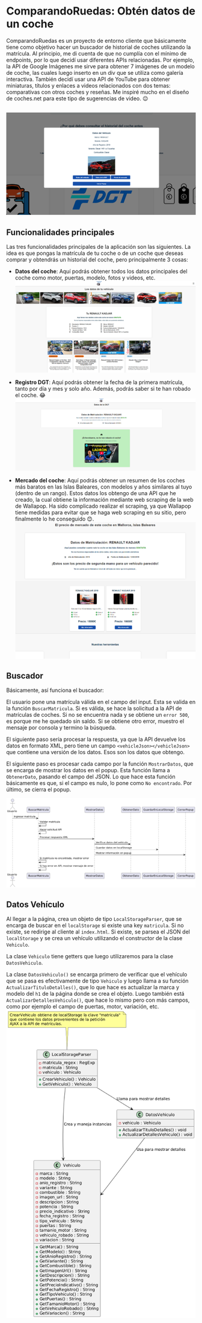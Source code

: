 # ComparandoRuedas: Obtén datos de un coche

ComparandoRuedas es un proyecto de entorno cliente que básicamente tiene como objetivo hacer un buscador de historial de coches utilizando la matrícula. Al principio, me di cuenta de que no cumplía con el mínimo de endpoints, por lo que decidí usar diferentes APIs relacionadas. Por ejemplo, la API de Google Imágenes me sirve para obtener 7 imágenes de un modelo de coche, las cuales luego inserto en un div que se utiliza como galería interactiva. También decidí usar una API de YouTube para obtener miniaturas, títulos y enlaces a videos relacionados con dos temas: comparativas con otros coches y reseñas. Me inspiré mucho en el diseño de coches.net para este tipo de sugerencias de video. 😉

![Pagina principal](/docs/img/home.png)
---

## Funcionalidades principales

Las tres funcionalidades principales de la aplicación son las siguientes. La idea es que pongas la matrícula de tu coche o de un coche que deseas comprar y obtendrás un historial del coche, pero principalmente 3 cosas:

- **Datos del coche**: Aquí podrás obtener todos los datos principales del coche como motor, puertas, modelo, fotos y videos, etc.  
![Datos coche](/docs/img/datos.png)  

- **Registro DGT**: Aquí podrás obtener la fecha de la primera matrícula, tanto por día y mes y solo año. Además, podrás saber si te han robado el coche. 😂  
![Datos DGT](/docs/img/datos-dgt.png)  


- **Mercado del coche**: Aquí podrás obtener un resumen de los coches más baratos en las Islas Baleares, con modelos y años similares al tuyo (dentro de un rango). Estos datos los obtengo de una API que he creado, la cual obtiene la información mediante web scraping de la web de Wallapop. Ha sido complicado realizar el scraping, ya que Wallapop tiene medidas para evitar que se haga web scraping en su sitio, pero finalmente lo he conseguido 😊.
![Precio de mercado](/docs/img/mercado.png)

## Buscador

Básicamente, así funciona el buscador:

El usuario pone una matrícula válida en el campo del input. Esta se valida en la función `BuscarMatricula`. Si es válida, se hace la solicitud a la API de matrículas de coches. Si no se encuentra nada y se obtiene un `error 500`, es porque me he quedado sin saldo. Si se obtiene otro error, muestro el mensaje por consola y termino la búsqueda.

El siguiente paso sería procesar la respuesta, ya que la API devuelve los datos en formato XML, pero tiene un campo `<vehicleJson></vehicleJson>` que contiene una versión de los datos. Esos son los datos que obtengo.

El siguiente paso es procesar cada campo por la función `MostrarDatos`, que se encarga de mostrar los datos en el popup. Esta función llama a `ObtenerDato`, pasando el campo del JSON. Lo que hace esta función básicamente es que, si el campo es nulo, lo pone como `No encontrado`. Por último, se cierra el popup.

![Buscador diagrama](/docs/diagramas/buscador_sequence.png)

## Datos Vehículo

Al llegar a la página, crea un objeto de tipo `LocalStorageParser`, que se encarga de buscar en el `localStorage` si existe una key `matricula`. Si no existe, se redirige al cliente al `index.html`. Si existe, se parsea el JSON del `localStorage` y se crea un vehículo utilizando el constructor de la clase `Vehiculo`.

La clase `Vehiculo` tiene getters que luego utilizaremos para la clase `DatosVehiculo`.

La clase `DatosVehiculo()` se encarga primero de verificar que el vehículo que se pasa es efectivamente de tipo `Vehiculo` y luego llama a su función `ActualizarTituloDetalles()`, que lo que hace es actualizar la marca y modelo del `h1` de la página donde se crea el objeto. Luego también está `ActualizarDetallesVehiculo()`, que hace lo mismo pero con más campos, como por ejemplo el campo de puertas, motor, variación, etc.
![Datos vehículo](/docs/diagramas/datos-vehiculo.png)
